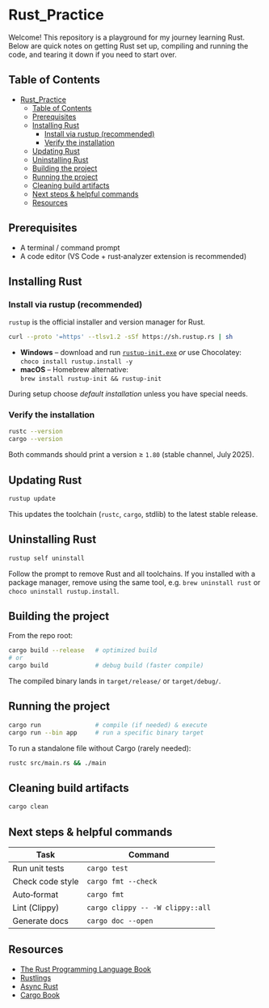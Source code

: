 # Rust_Practice

Welcome! This repository is a playground for my journey learning Rust. Below are quick notes on getting Rust set up, compiling and running the code, and tearing it down if you need to start over.

## Table of Contents

- [Rust\_Practice](#rust_practice)
  - [Table of Contents](#table-of-contents)
  - [Prerequisites](#prerequisites)
  - [Installing Rust](#installing-rust)
    - [Install via rustup (recommended)](#install-via-rustup-recommended)
    - [Verify the installation](#verify-the-installation)
  - [Updating Rust](#updating-rust)
  - [Uninstalling Rust](#uninstalling-rust)
  - [Building the project](#building-the-project)
  - [Running the project](#running-the-project)
  - [Cleaning build artifacts](#cleaning-build-artifacts)
  - [Next steps \& helpful commands](#next-steps--helpful-commands)
  - [Resources](#resources)

## Prerequisites

* A terminal / command prompt
* A code editor (VS Code + rust‑analyzer extension is recommended)

## Installing Rust

### Install via rustup (recommended)

`rustup` is the official installer and version manager for Rust.

```bash
curl --proto '=https' --tlsv1.2 -sSf https://sh.rustup.rs | sh
```

* **Windows** – download and run [`rustup-init.exe`](https://rustup.rs) *or* use Chocolatey:<br/>`choco install rustup.install -y`
* **macOS** – Homebrew alternative:<br/>`brew install rustup-init && rustup-init`

During setup choose *default installation* unless you have special needs.

### Verify the installation

```bash
rustc --version
cargo --version
```

Both commands should print a version ≥ `1.80` (stable channel, July 2025).

## Updating Rust

```bash
rustup update
```

This updates the toolchain (`rustc`, `cargo`, stdlib) to the latest stable release.

## Uninstalling Rust

```bash
rustup self uninstall
```

Follow the prompt to remove Rust and all toolchains.
If you installed with a package manager, remove using the same tool, e.g. `brew uninstall rust` or `choco uninstall rustup.install`.

## Building the project

From the repo root:

```bash
cargo build --release   # optimized build
# or
cargo build             # debug build (faster compile)
```

The compiled binary lands in `target/release/` or `target/debug/`.

## Running the project

```bash
cargo run               # compile (if needed) & execute
cargo run --bin app     # run a specific binary target
```

To run a standalone file without Cargo (rarely needed):

```bash
rustc src/main.rs && ./main
```

## Cleaning build artifacts

```bash
cargo clean
```

## Next steps & helpful commands

| Task             | Command                          |
| ---------------- | -------------------------------- |
| Run unit tests   | `cargo test`                     |
| Check code style | `cargo fmt --check`              |
| Auto‑format      | `cargo fmt`                      |
| Lint (Clippy)    | `cargo clippy -- -W clippy::all` |
| Generate docs    | `cargo doc --open`               |

## Resources

* [The Rust Programming Language Book](https://doc.rust-lang.org/book/)
* [Rustlings](https://github.com/rust-lang/rustlings)
* [Async Rust](https://rust-lang.github.io/async-book/)
* [Cargo Book](https://doc.rust-lang.org/cargo/)
